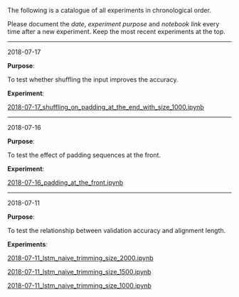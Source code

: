 The following is a catalogue of all experiments in chronological order.

Please document the *date*, *experiment purpose* and *notebook link* every time after a new experiment. Keep the most recent experiments at the top.

---

2018-07-17

**Purpose**:

To test whether shuffling the input improves the accuracy.

**Experiment**:

[2018-07-17_shuffling_on_padding_at_the_end_with_size_1000.ipynb](2018-07-17_shuffling_on_padding_at_the_end_with_size_1000.ipynb)

---

2018-07-16

**Purpose**:

To test the effect of padding sequences at the front.

**Experiment**:

[2018-07-16_padding_at_the_front.ipynb](2018-07-16_padding_at_the_front.ipynb)

---

2018-07-11

**Purpose**:

To test the relationship between validation accuracy and alignment length.

**Experiments**:

[2018-07-11_lstm_naive_trimming_size_2000.ipynb](2018-07-11_lstm_naive_trimming_size_2000.ipynb)

[2018-07-11_lstm_naive_trimming_size_1500.ipynb](2018-07-11_lstm_naive_trimming_size_1500.ipynb)

[2018-07-11_lstm_naive_trimming_size_1000.ipynb](2018-07-11_lstm_naive_trimming_size_1000.ipynb)
